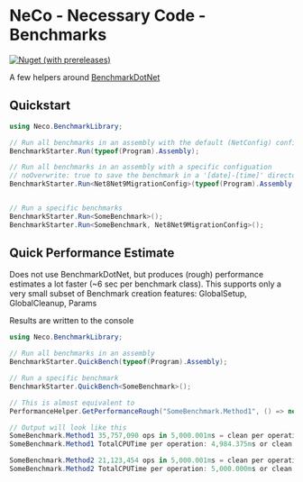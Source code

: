 # NeCo - Necessary Code - Benchmarks

[![Nuget (with prereleases)](https://img.shields.io/nuget/vpre/neco.benchmarklibrary)](https://www.nuget.org/packages/Neco.BenchmarkLibrary/)

A few helpers around [BenchmarkDotNet](https://github.com/dotnet/BenchmarkDotNet)

## Quickstart
```csharp
using Neco.BenchmarkLibrary;

// Run all benchmarks in an assembly with the default (NetConfig) configuration
BenchmarkStarter.Run(typeof(Program).Assembly);

// Run all benchmarks in an assembly with a specific configuation
// noOverwrite: true to save the benchmark in a '[date]-[time]' directory, instead of the default 'results'
BenchmarkStarter.Run<Net8Net9MigrationConfig>(typeof(Program).Assembly, noOverwrite: true);


// Run a specific benchmarks
BenchmarkStarter.Run<SomeBenchmark>();
BenchmarkStarter.Run<SomeBenchmark, Net8Net9MigrationConfig>();
```

## Quick Performance Estimate 

Does not use BenchmarkDotNet, but produces (rough) performance estimates a lot faster (~6 sec per benchmark class).
This supports only a very small subset of Benchmark creation features: GlobalSetup, GlobalCleanup, Params

Results are written to the console
```csharp
using Neco.BenchmarkLibrary;

// Run all benchmarks in an assembly
BenchmarkStarter.QuickBench(typeof(Program).Assembly);

// Run a specific benchmark
BenchmarkStarter.QuickBench<SomeBenchmark>();

// This is almost equivalent to
PerformanceHelper.GetPerformanceRough("SomeBenchmark.Method1", () => new SomeBenchmark().Method());

// Output will look like this
SomeBenchmark.Method1 35,757,090 ops in 5,000.001ms = clean per operation: 0.108µs or 9,298,494.945op/s with 24 Bytes per run and GC 102/0/0
SomeBenchmark.Method1 TotalCPUTime per operation: 4,984.375ms or clean 9,336,433.859op/s for a factor of 0.997

SomeBenchmark.Method2 21,123,454 ops in 5,000.001ms = clean per operation: 0.205µs or 4,873,048.375op/s with 24 Bytes per run and GC 60/0/0
SomeBenchmark.Method2 TotalCPUTime per operation: 5,000.000ms or clean 4,873,049.836op/s for a factor of 1.000

```
